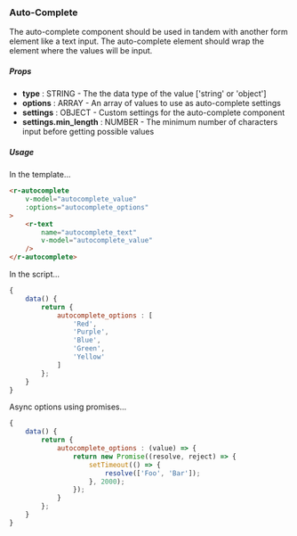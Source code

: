 









































































































































































































### Auto-Complete
The auto-complete component should be used in tandem with another form element like a text input. The auto-complete element should wrap the element where the values will be input.

##### Props
* **type** : STRING - The the data type of the value ['string' or 'object']
* **options** : ARRAY - An array of values to use as auto-complete settings
* **settings** : OBJECT - Custom settings for the auto-complete component
* **settings.min_length** : NUMBER - The minimum number of characters input before getting possible values

##### Usage
In the template...
```html
<r-autocomplete
    v-model="autocomplete_value"
    :options="autocomplete_options"
>
    <r-text
        name="autocomplete_text"
        v-model="autocomplete_value"
    />
</r-autocomplete>
```

In the script...
```js
{
    data() {
        return {
            autocomplete_options : [
                'Red',
                'Purple',
                'Blue',
                'Green',
                'Yellow'
            ]
        };
    }
}
```

Async options using promises...
```js
{
    data() {
        return {
            autocomplete_options : (value) => {
                return new Promise((resolve, reject) => {
                    setTimeout(() => {
                        resolve(['Foo', 'Bar']);
                    }, 2000);
                });
            }
        };
    }
}
```

